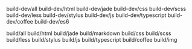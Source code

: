 
build-dev/all
    build-dev/html
        build-dev/jade
        build-dev/css
            build-dev/scss
            build-dev/less
            build-dev/stylus
        build-dev/js
            build-dev/typescript
            build-dev/coffee
            build-dev/es6

build/all
    build/html
        build/jade
        build/markdown
        build/css
            build/scss
            build/less
            build/stylus
        build/js
            build/typescript
            build/coffee
    build/img